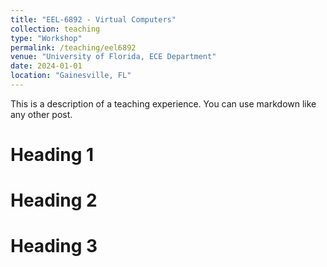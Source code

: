 ```yaml
---
title: "EEL-6892 - Virtual Computers"
collection: teaching
type: "Workshop"
permalink: /teaching/eel6892
venue: "University of Florida, ECE Department"
date: 2024-01-01
location: "Gainesville, FL"
---
```


This is a description of a teaching experience. You can use markdown like any other post.

Heading 1
======

Heading 2
======

Heading 3
======
